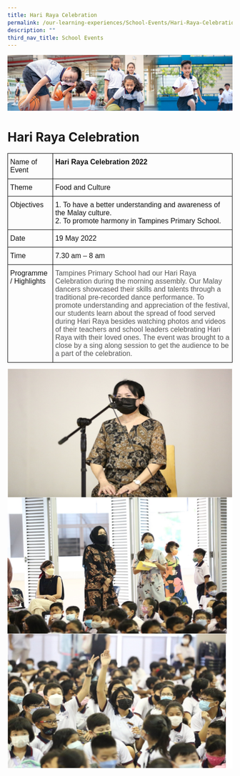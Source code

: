 ```yaml
---
title: Hari Raya Celebration
permalink: /our-learning-experiences/School-Events/Hari-Raya-Celebration/
description: ""
third_nav_title: School Events
---
```

![](/images/Our%20Learning%20Experiences.jpg)

Hari Raya Celebration
=====================

<style type="text/css">
.tg  {border-collapse:collapse;border-spacing:0;}
.tg td{border-color:black;border-style:solid;border-width:1px;font-family:Arial, sans-serif;font-size:14px;
  overflow:hidden;padding:10px 5px;word-break:normal;}
.tg th{border-color:black;border-style:solid;border-width:1px;font-family:Arial, sans-serif;font-size:14px;
  font-weight:normal;overflow:hidden;padding:10px 5px;word-break:normal;}
.tg .tg-bzdc{color:#575756;font-size:16px;text-align:left;vertical-align:top}
.tg .tg-k7n2{color:#121212;font-size:16px;text-align:left;vertical-align:top}
.tg .tg-svcv{color:#121212;font-size:16px;font-weight:bold;text-align:left;vertical-align:top}
</style>
<table class="tg">
<thead>
  <tr>
    <th class="tg-k7n2">Name of Event</th>
    <th class="tg-svcv"> Hari Raya Celebration 2022</th>
  </tr>
</thead>
<tbody>
  <tr>
    <td class="tg-k7n2">Theme</td>
    <td class="tg-k7n2">Food and Culture</td>
  </tr>
  <tr>
    <td class="tg-k7n2">Objectives</td>
    <td class="tg-k7n2">1. To have a better understanding and awareness of   <br>    the Malay culture.<br>2. To promote harmony in Tampines Primary School.</td>
  </tr>
  <tr>
    <td class="tg-k7n2">Date</td>
    <td class="tg-k7n2">19 May 2022 </td>
  </tr>
  <tr>
    <td class="tg-k7n2">Time</td>
    <td class="tg-k7n2">7.30 am – 8 am</td>
  </tr>
  <tr>
    <td class="tg-k7n2">Programme / Highlights<br> </td>
    <td class="tg-bzdc"><span style="color:#575756">Tampines Primary School had our Hari Raya Celebration during the morning assembly. Our Malay dancers showcased their skills and talents through a traditional pre-recorded dance performance. To promote understanding and appreciation of the festival, our students learn about the spread of food served during Hari Raya besides watching photos and videos of their teachers and school leaders celebrating Hari Raya with their loved ones. The event was brought to a close by a sing along session to get the audience to be a part of the celebration.</span></td>
  </tr>
</tbody>
</table>

![](/images/Hari%20Raya%20Celebration1.png)